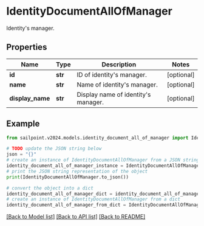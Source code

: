 # IdentityDocumentAllOfManager

Identity's manager.

## Properties

Name | Type | Description | Notes
------------ | ------------- | ------------- | -------------
**id** | **str** | ID of identity&#39;s manager. | [optional] 
**name** | **str** | Name of identity&#39;s manager. | [optional] 
**display_name** | **str** | Display name of identity&#39;s manager. | [optional] 

## Example

```python
from sailpoint.v2024.models.identity_document_all_of_manager import IdentityDocumentAllOfManager

# TODO update the JSON string below
json = "{}"
# create an instance of IdentityDocumentAllOfManager from a JSON string
identity_document_all_of_manager_instance = IdentityDocumentAllOfManager.from_json(json)
# print the JSON string representation of the object
print(IdentityDocumentAllOfManager.to_json())

# convert the object into a dict
identity_document_all_of_manager_dict = identity_document_all_of_manager_instance.to_dict()
# create an instance of IdentityDocumentAllOfManager from a dict
identity_document_all_of_manager_from_dict = IdentityDocumentAllOfManager.from_dict(identity_document_all_of_manager_dict)
```
[[Back to Model list]](../README.md#documentation-for-models) [[Back to API list]](../README.md#documentation-for-api-endpoints) [[Back to README]](../README.md)


